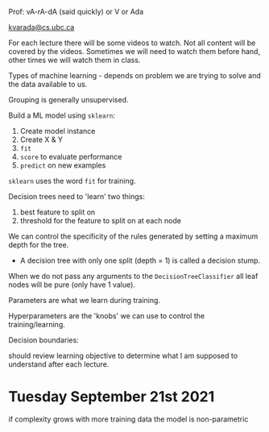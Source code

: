 Prof: vA-rA-dA (said quickly) or V or Ada

kvarada@cs.ubc.ca



For each lecture there will be some videos to watch. Not all content will be covered by the videos. Sometimes we will need to watch them before hand, other times we will watch them in class.



Types of machine learning - depends on problem we are trying to solve and the data available to us. 



Grouping is generally unsupervised. 



Build a ML model using `sklearn`: 

1. Create model instance
2. Create X & Y
3. `fit`
4. `score` to evaluate performance
5. `predict` on new examples

`sklearn` uses the word `fit` for training.



Decision trees need to 'learn' two things:

1. best feature to split on
2. threshold for the feature to split on at each node



We can control the specificity of the rules generated by setting a maximum depth for the tree. 

* A decision tree with only one split (depth = 1) is called a decision stump.

When we do not pass any arguments to the `DecisionTreeClassifier` all leaf nodes will be pure (only have 1 value). 



Parameters are what we learn during training.

Hyperparameters are the 'knobs' we can use to control the training/learning. 



Decision boundaries:    

should review learning objective to determine what I am supposed to understand after each lecture. 

# Tuesday September 21st 2021

if complexity grows with more training data the model is non-parametric
